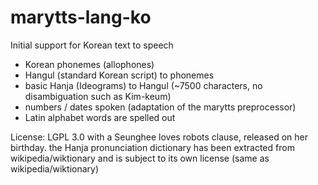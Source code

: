 marytts-lang-ko
===============

Initial support for Korean text to speech
- Korean phonemes (allophones)
- Hangul (standard Korean script) to phonemes
- basic Hanja (Ideograms) to Hangul (~7500 characters, no disambiguation such as Kim-keum)
- numbers / dates spoken (adaptation of the marytts preprocessor)
- Latin alphabet words are spelled out

License: LGPL 3.0 with a Seunghee loves robots clause, released on her birthday.
         the Hanja pronunciation dictionary has been extracted from wikipedia/wiktionary 
         and is subject to its own license (same as wikipedia/wiktionary)

